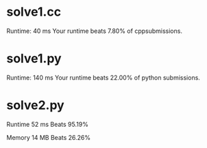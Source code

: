 # solve1.cc

Runtime: 40 ms Your runtime beats 7.80% of cppsubmissions.

# solve1.py

Runtime: 140 ms Your runtime beats 22.00% of python submissions.

# solve2.py

Runtime 52 ms Beats 95.19%

Memory 14 MB Beats 26.26%
